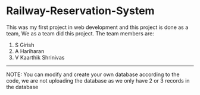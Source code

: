 # Railway-Reservation-System
This was my first project in web development and this project is done as a team, We as a team did this project.
The team members are:
1) S Girish <br>
2) A Hariharan
3) V Kaarthik Shrinivas


--------------------
NOTE:
You can modify and create your own database according to the code, we are not uploading the database as we only have 2 or 3 records in the database 
